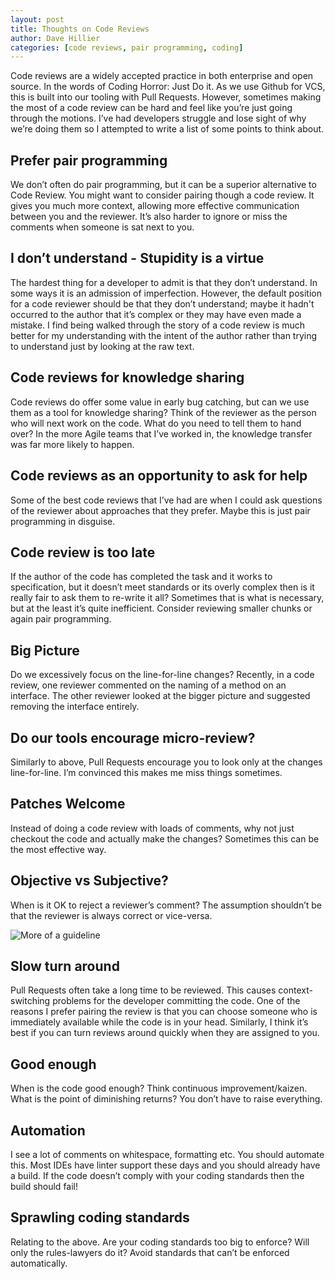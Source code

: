 ```yaml
---
layout: post
title: Thoughts on Code Reviews
author: Dave Hillier
categories: [code reviews, pair programming, coding]
---
```


Code reviews are a widely accepted practice in both enterprise and open source. In the words of Coding Horror: Just Do
it. As we use Github for VCS, this is built into our tooling with Pull Requests. However, sometimes making the most of
a code review can be hard and feel like you’re just going through the motions.
I’ve had developers struggle and lose sight of why we’re doing them so I attempted to write a list of some points to
think about.

## Prefer pair programming

We don’t often do pair programming, but it can be a superior alternative to Code Review.  You might want to consider
pairing though a code review. It gives you much more context, allowing more effective communication between you and
the reviewer. It’s also harder to ignore or miss the comments when someone is sat next to you.

## I don’t understand - Stupidity is a virtue

The hardest thing for a developer to admit is that they don’t understand. In some ways it is an admission of
imperfection. However, the default position for a code reviewer should be that they don’t understand; maybe it hadn't
occurred to the author that it’s complex or they may have even made a mistake.
I find being walked through the story of a code review is much better for my understanding with the intent of the
author rather than trying to understand just by looking at the raw text.

## Code reviews for knowledge sharing

Code reviews do offer some value in early bug catching, but can we use them as a tool for knowledge sharing? Think of
the reviewer as the person who will next work on the code. What do you need to tell them to hand over? In the more
Agile teams that I’ve worked in, the knowledge transfer was far more likely to happen.

## Code reviews as an opportunity to ask for help

Some of the best code reviews that I’ve had are when I could ask questions of the reviewer about approaches that they
prefer. Maybe this is just pair programming in disguise.

## Code review is too late

If the author of the code has completed the task and it works to specification, but it doesn’t meet standards or its
overly complex then is it really fair to ask them to re-write it all? Sometimes that is what is necessary, but at the
least it’s quite inefficient.  Consider reviewing smaller chunks or again pair programming.

## Big Picture

Do we excessively focus on the line-for-line changes? Recently, in a code review, one reviewer commented on the naming
of a method on an interface. The other reviewer looked at the bigger picture and suggested removing the interface
entirely.

## Do our tools encourage micro-review?

Similarly to above, Pull Requests encourage you to look only at the changes line-for-line. I’m convinced this makes me
miss things sometimes.

## Patches Welcome

Instead of doing a code review with loads of comments, why not just checkout the code and actually make the changes?
Sometimes this can be the most effective way.

## Objective vs Subjective?

When is it OK to reject a reviewer’s comment? The assumption shouldn’t be that the reviewer is always correct or
vice-versa.

![More of a guideline](http://lovelace-media.imgix.net/uploads/207/10400640-ff63-0131-6fed-0add9426c766.gif)

## Slow turn around

Pull Requests often take a long time to be reviewed. This causes context-switching problems for the developer
committing the code. One of the reasons I prefer pairing the review is that you can choose someone who is immediately
available while the code is in your head. Similarly, I think it’s best if you can turn reviews around quickly when
they are assigned to you.

## Good enough

When is the code good enough? Think continuous improvement/kaizen. What is the point of diminishing returns? You don’t
have to raise everything.

## Automation

I see a lot of comments on whitespace, formatting etc. You should automate this. Most IDEs have linter support these
days and you should already have a build. If the code doesn’t comply with your coding standards then the build
should fail!

## Sprawling coding standards

Relating to the above. Are your coding standards too big to enforce? Will only the rules-lawyers do it? Avoid standards
that can’t be enforced automatically.

